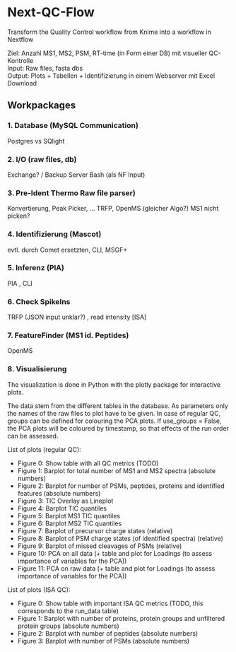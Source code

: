 # Next-QC-Flow
Transform the Quality Control workflow from Knime into a workflow in Nextflow

Ziel: Anzahl MS1, MS2, PSM, RT-time (in Form einer DB) mit visueller QC-Kontrolle    
Input: Raw files, fasta dbs    
Output: Plots + Tabellen + Identifizierung in einem Webserver mit Excel Download    


## Workpackages

### 1. Database (MySQL Communication)
Postgres vs SQlight

### 2. I/O (raw files, db) 
 Exchange? / Backup Server
Bash (als NF Input)
 
### 3. Pre-Ident Thermo Raw file parser)
Konvertierung, Peak Picker, ...
TRFP, OpenMS (gleicher Algo?) MS1 nicht picken?

### 4. Identifizierung (Mascot)
evtl. durch Comet ersetzten, CLI, MSGF+

### 5. Inferenz (PIA)
PIA , CLI

### 6. Check SpikeIns
TRFP (JSON input unklar?) , read intensity [ISA]

### 7. FeatureFinder (MS1 id. Peptides)
OpenMS

### 8. Visualisierung
The visualization is done in Python with the plotly package for interactive plots.

The data stem from the different tables in the database. As parameters only the names of the raw files to plot have to be given. In case of regular QC, groups can be defined for colouring the PCA plots. If use_groups = False, the PCA plots will be coloured by timestamp, so that effects of the run order can be assessed.

List of plots (regular QC):

- Figure 0: Show table with all QC metrics (TODO)
- Figure 1: Barplot for total number of MS1 and MS2 spectra (absolute numbers)
- Figure 2: Barplot for number of PSMs, peptides, proteins and identified features (absolute numbers)
- Figure 3: TIC Overlay as Lineplot
- Figure 4: Barplot TIC quantiles
- Figure 5: Barplot MS1 TIC quantiles
- Figure 6: Barplot MS2 TIC quantiles
- Figure 7: Barplot of precursor charge states (relative)
- Figure 8: Barplot of PSM charge states (of identified spectra) (relative)
- Figure 9: Barplot of missed cleavages of PSMs (relative)
- Figure 10: PCA on all data (+ table and plot for Loadings (to assess importance of variables for the PCA))
- Figure 11: PCA on raw data (+ table and plot for Loadings (to assess importance of variables for the PCA))


List of plots (ISA QC):

- Figure 0: Show table with important ISA QC metrics (TODO, this corresponds to the run_data table)
- Figure 1: Barplot with number of proteins, protein groups and unfiltered protein groups (absolute numbers)
- Figure 2: Barplot with number of peptides (absolute numbers)
- Figure 3: Barplot with number of PSMs (absolute numbers)